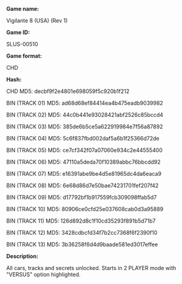 **Game name:**

Vigilante 8 (USA) (Rev 1)

**Game ID:**

SLUS-00510

**Game format:**

CHD

**Hash:**

CHD MD5: decbf9f2e4801e698059f5c920b1f212

BIN (TRACK 01) MD5: ad68d68ef84414ea4b475eadb9039982

BIN (TRACK 02) MD5: 44c0b441e93028421abf2526c85bccd4

BIN (TRACK 03) MD5: 385de6b5ce5a622919984e7f56a87892

BIN (TRACK 04) MD5: 5c6f837fbd002daf5a6b1f25366d72de

BIN (TRACK 05) MD5: ce7cf342f07a07060e934c2e44555400

BIN (TRACK 06) MD5: 47110a5deda70f10389abbc76bbcdd92

BIN (TRACK 07) MD5: e16391abe9be4d5e81965dc4da6eaca9

BIN (TRACK 08) MD5: 6e68d86d7e50bae74231701fef207f42

BIN (TRACK 09) MD5: d17792bf1b917559fcb309098ffab5d7

BIN (TRACK 10) MD5: 80906ce0cfd25e037608cab0d3a95889

BIN (TRACK 11) MD5: 126d892d8c1f10cd35293f891b5d71b7

BIN (TRACK 12) MD5: 3428cdbcfd34f7b2cc7368f6f2390f10

BIN (TRACK 13) MD5: 3b36258f6d4d9baade581ed3017effee

**Description:**

All cars, tracks and secrets unlocked. Starts in 2 PLAYER mode with "VERSUS" option highlighted.